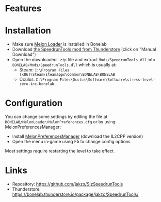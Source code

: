 # Features

# Installation

- Make sure [Melon Loader](https://melonwiki.xyz/#/?id=what-is-melonloader) is installed in Bonelab
- Download [the SpeedrunTools mod from Thunderstore](https://bonelab.thunderstore.io/package/jakzo/SpeedrunTools/) (click on "Manual Download")
- Open the downloaded `.zip` file and extract `Mods/SpeedrunTools.dll` into `BONELAB/Mods/SpeedrunTools.dll` which is usually at:
  - Steam: `C:\Program Files (x86)\Steam\steamapps\common\BONELAB\BONELAB`
  - Oculus: `C:\Program Files\Oculus\Software\Software\stress-level-zero-inc-bonelab`

# Configuration

You can change some settings by editing the file at `BONELAB/MelonLoader/MelonPreferences.cfg` or by using MelonPreferencesManager:

- Install [MelonPreferencesManager](https://github.com/sinai-dev/MelonPreferencesManager) (download the IL2CPP version)
- Open the menu in-game using F5 to change config options

Most settings require restarting the level to take effect.

# Links

- Repository: https://github.com/jakzo/SlzSpeedrunTools
- Thunderstore: https://bonelab.thunderstore.io/package/jakzo/SpeedrunTools/
